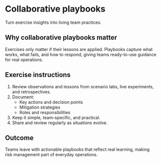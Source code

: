 # Collaborative playbooks

Turn exercise insights into living team practices.

## Why collaborative playbooks matter
Exercises only matter if their lessons are applied.
Playbooks capture what works, what fails, and how to respond,
giving teams ready-to-use guidance for real operations.

## Exercise instructions
1. Review observations and lessons from scenario labs, live experiments, and retrospectives.  
2. Document:  
   - Key actions and decision points  
   - Mitigation strategies  
   - Roles and responsibilities  
3. Keep it simple, team-specific, and practical.  
4. Share and review regularly as situations evolve.

## Outcome
Teams leave with actionable playbooks that reflect real learning,
making risk management part of everyday operations.
